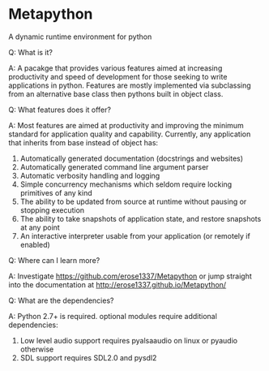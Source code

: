 Metapython
=========================

A dynamic runtime environment for python

Q: What is it?

A: A pacakge that provides various features aimed at increasing productivity and
   speed of development for those seeking to write applications in python. Features
   are mostly implemented via subclassing from an alternative base class
   then pythons built in object class. 
    
Q: What features does it offer?

A: Most features are aimed at productivity and improving the minimum standard for application quality and capability. Currently, any application that inherits from base instead of object has:

1. Automatically generated documentation (docstrings and websites)
2. Automatically generated command line argument parser
3. Automatic verbosity handling and logging 
4. Simple concurrency mechanisms which seldom require locking primitives of any kind 
5. The ability to be updated from source at runtime without pausing or stopping execution
6. The ability to take snapshots of application state, and restore snapshots at any point
7. An interactive interpreter usable from your application (or remotely if enabled)
   
Q: Where can I learn more?

A: Investigate https://github.com/erose1337/Metapython or jump straight into the documentation at http://erose1337.github.io/Metapython/
  
Q: What are the dependencies?

A: Python 2.7+ is required. optional modules require additional dependencies:

1. Low level audio support requires pyalsaaudio on linux or pyaudio otherwise
2. SDL support requires SDL2.0 and pysdl2